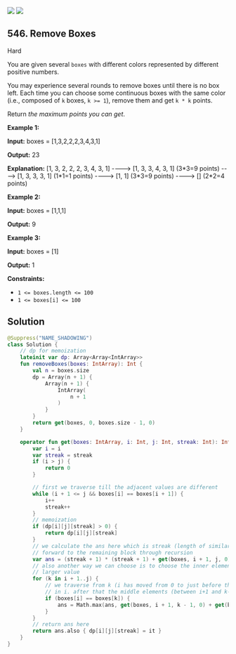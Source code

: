 [![](https://img.shields.io/github/stars/javadev/LeetCode-in-Kotlin?label=Stars&style=flat-square)](https://github.com/javadev/LeetCode-in-Kotlin)
[![](https://img.shields.io/github/forks/javadev/LeetCode-in-Kotlin?label=Fork%20me%20on%20GitHub%20&style=flat-square)](https://github.com/javadev/LeetCode-in-Kotlin/fork)

## 546\. Remove Boxes

Hard

You are given several `boxes` with different colors represented by different positive numbers.

You may experience several rounds to remove boxes until there is no box left. Each time you can choose some continuous boxes with the same color (i.e., composed of `k` boxes, `k >= 1`), remove them and get `k * k` points.

Return _the maximum points you can get_.

**Example 1:**

**Input:** boxes = [1,3,2,2,2,3,4,3,1]

**Output:** 23

**Explanation:** [1, 3, 2, 2, 2, 3, 4, 3, 1] ----> [1, 3, 3, 4, 3, 1] (3\*3=9 points) ----> [1, 3, 3, 3, 1] (1\*1=1 points) ----> [1, 1] (3\*3=9 points) ----> [] (2\*2=4 points)

**Example 2:**

**Input:** boxes = [1,1,1]

**Output:** 9

**Example 3:**

**Input:** boxes = [1]

**Output:** 1

**Constraints:**

*   `1 <= boxes.length <= 100`
*   `1 <= boxes[i] <= 100`

## Solution

```kotlin
@Suppress("NAME_SHADOWING")
class Solution {
    // dp for memoization
    lateinit var dp: Array<Array<IntArray>>
    fun removeBoxes(boxes: IntArray): Int {
        val n = boxes.size
        dp = Array(n + 1) {
            Array(n + 1) {
                IntArray(
                    n + 1
                )
            }
        }
        return get(boxes, 0, boxes.size - 1, 0)
    }

    operator fun get(boxes: IntArray, i: Int, j: Int, streak: Int): Int {
        var i = i
        var streak = streak
        if (i > j) {
            return 0
        }

        // first we traverse till the adjacent values are different
        while (i + 1 <= j && boxes[i] == boxes[i + 1]) {
            i++
            streak++
        }
        // memoization
        if (dp[i][j][streak] > 0) {
            return dp[i][j][streak]
        }
        // we calculate the ans here which is streak (length of similar elements) and move
        // forward to the remaining block through recursion
        var ans = (streak + 1) * (streak + 1) + get(boxes, i + 1, j, 0)
        // also another way we can choose is to choose the inner elements first then the outer similar elements can be combined to get even
        // larger value
        for (k in i + 1..j) {
            // we traverse from k (i has moved from 0 to just before the beginning of different elements) and keep searching for same value as
            // in i. after that the middle elements (between i+1 and k-1) are sent to differnt partition and from k to j(ending) we send the updated streak
            if (boxes[i] == boxes[k]) {
                ans = Math.max(ans, get(boxes, i + 1, k - 1, 0) + get(boxes, k, j, streak + 1))
            }
        }
        // return ans here
        return ans.also { dp[i][j][streak] = it }
    }
}
```